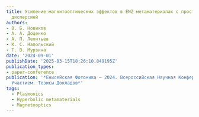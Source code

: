 ```yaml
---
title: Усиление магнитооптических эффектов в ENZ метаматериалах с пространственной
  дисперсией
authors:
- В. Б. Новиков
- А. А. Доценко
- А. П. Леонтьев
- К. С. Напольский
- Т. В. Мурзина
date: '2024-09-01'
publishDate: '2025-03-15T18:26:10.849195Z'
publication_types:
- paper-conference
publication: '*Енисейская Фотоника – 2024. Всероссийская Научная Конференция С Международным
  Участием. Тезисы Докладов*'
tags:
  - Plasmonics
  - Hyperbolic metamaterials
  - Magnetooptics
---
```

